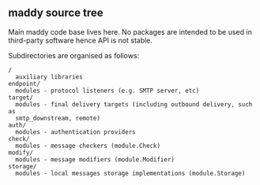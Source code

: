maddy source tree
------------------

Main maddy code base lives here. No packages are intended to be used in
third-party software hence API is not stable.

Subdirectories are organised as follows:
```
/
  auxiliary libraries
endpoint/
  modules - protocol listeners (e.g. SMTP server, etc)
target/
  modules - final delivery targets (including outbound delivery, such as
  smtp_downstream, remote)
auth/
  modules - authentication providers
check/
  modules - message checkers (module.Check)
modify/
  modules - message modifiers (module.Modifier)
storage/
  modules - local messages storage implementations (module.Storage)
```
